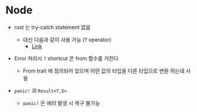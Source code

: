 # Node 

- rust 는 try-catch statement 없음
  - 대신 다음과 같이 사용 가능 (? operator) 
    - [Link](https://stackoverflow.com/questions/55755552/what-is-the-rust-equivalent-to-a-try-catch-statement)

- Error 처리시 `?` shortcut 은 from 함수를 거친다
  - From trait 에 정의되어 있으며 어떤 값의 타입을 다른 타입으로 변환 하는데 사용


- `panic!` 과 `Result<T,E>`
  - `panic!` 은 에러 발생 시 복구 불가능
